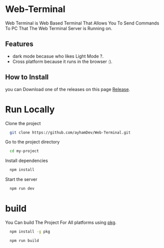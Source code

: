 # Web-Terminal

Web Terminal is Web Based Terminal That Allows You To Send Commands To PC That The Web Terminal
Server is Running on.

## Features

- dark mode becasue who likes Light Mode ?.
- Cross platform because it runs in the browser :).

## How to Install

you can Download one of the releases
on this page [Release](https://github.com/ayhamDev/Web-Terminal/releases).

# Run Locally

Clone the project

```bash
  git clone https://github.com/ayhamDev/Web-Terminal.git
```

Go to the project directory

```bash
  cd my-project
```

Install dependencies

```bash
  npm install
```

Start the server

```bash
  npm run dev
```

# build

You Can build The Project For All platforms
using [pkg](https://www.npmjs.com/package/pkg).

```bash
  npm install -g pkg
```

```bash
  npm run build
```
